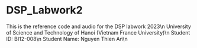 # DSP_Labwork2
This is the reference code and audio for the DSP labwork 2023\n
University of Science and Technology of Hanoi (Vietnam France University)\n
Student ID: BI12-008\n
Student Name: Nguyen Thien An\n
